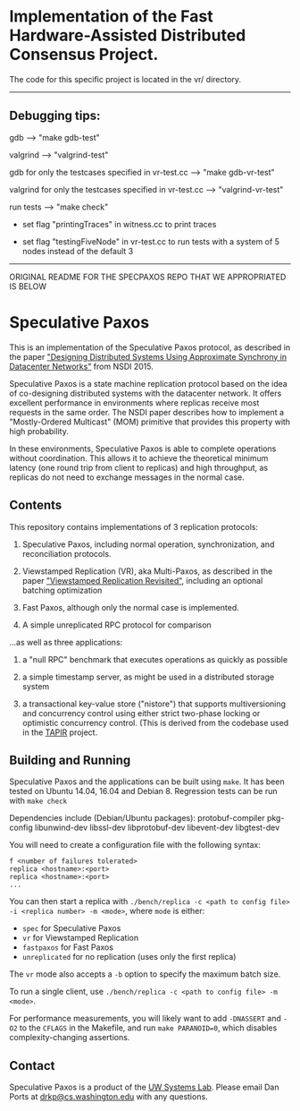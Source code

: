 # Implementation of the Fast Hardware-Assisted Distributed Consensus Project.
The code for this specific project is located in the vr/ directory.


_____________________
## Debugging tips:

  gdb --> "make gdb-test"
    
  valgrind --> "valgrind-test"
    
  gdb for only the testcases specified in vr-test.cc --> "make gdb-vr-test"
    
  valgrind for only the testcases specified in vr-test.cc --> "valgrind-vr-test"
    
    
  run tests --> "make check"
    
  -  set flag "printingTraces" in witness.cc to print traces
    
  -  set flag "testingFiveNode" in vr-test.cc to run tests with a system of 5 nodes instead of the default 3
          
    
    
    
    













__________________________________________________________________________
ORIGINAL README FOR THE SPECPAXOS REPO THAT WE APPROPRIATED IS BELOW


# Speculative Paxos

This is an implementation of the Speculative Paxos protocol, as
described in the paper
["Designing Distributed Systems Using Approximate Synchrony in Datacenter Networks"](https://drkp.net/papers/specpaxos-nsdi15.pdf)
from NSDI 2015.

Speculative Paxos is a state machine replication protocol based on the
idea of co-designing distributed systems with the datacenter
network. It offers excellent performance in environments where
replicas receive most requests in the same order.  The NSDI paper
describes how to implement a "Mostly-Ordered Multicast" (MOM)
primitive that provides this property with high probability.

In these environments, Speculative Paxos is able to complete
operations without coordination. This allows it to achieve the
theoretical minimum latency (one round trip from client to replicas)
and high throughput, as replicas do not need to exchange messages in
the normal case.

## Contents

This repository contains implementations of 3 replication protocols:

1. Speculative Paxos, including normal operation, synchronization, and
reconciliation protocols.

2. Viewstamped Replication (VR), aka Multi-Paxos, as described in the
   paper
   ["Viewstamped Replication Revisited"](http://pmg.csail.mit.edu/papers/vr-revisited.pdf),
   including an optional batching optimization

3. Fast Paxos, although only the normal case is implemented.

4. A simple unreplicated RPC protocol for comparison

...as well as three applications:

1. a "null RPC" benchmark that executes operations as quickly as
   possible

2. a simple timestamp server, as might be used in a distributed
   storage system

3. a transactional key-value store ("nistore") that supports
   multiversioning and concurrency control using either strict
   two-phase locking or optimistic concurrency control. (This is
   derived from the codebase used in the
   [TAPIR](http://syslab.cs.washington.edu/research/tapir/)
   project.

## Building and Running

Speculative Paxos and the applications can be built using `make`. It
has been tested on Ubuntu 14.04, 16.04 and Debian 8. Regression tests
can be run with `make check`

Dependencies include (Debian/Ubuntu packages):
  protobuf-compiler pkg-config libunwind-dev libssl-dev libprotobuf-dev libevent-dev libgtest-dev

You will need to create a configuration file with the following
syntax:

```
f <number of failures tolerated>
replica <hostname>:<port>
replica <hostname>:<port>
...
```

You can then start a replica with `./bench/replica -c <path to config file> -i <replica number> -m <mode>`, where `mode` is either:
  - `spec` for Speculative Paxos
  - `vr` for Viewstamped Replication
  - `fastpaxos` for Fast Paxos
  - `unreplicated` for no replication (uses only the first replica)

The `vr` mode also accepts a `-b` option to specify the maximum batch
size.

To run a single client, use `./bench/replica -c <path to config file>
-m <mode>`.

For performance measurements, you will likely want to add `-DNASSERT`
and `-O2` to the `CFLAGS` in the Makefile, and run `make PARANOID=0`,
which disables complexity-changing assertions.

## Contact

Speculative Paxos is a product of the
[UW Systems Lab](http://syslab.cs.washington.edu/). Please email Dan
Ports at drkp@cs.washington.edu with any questions.
